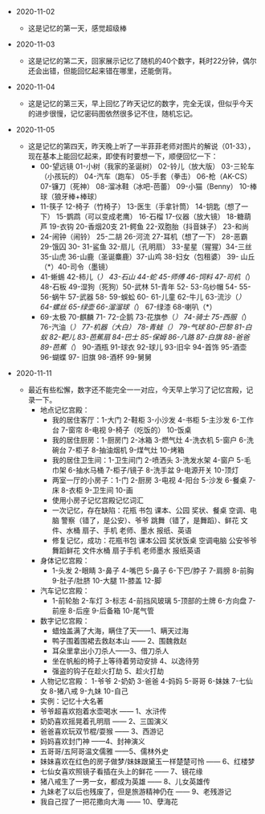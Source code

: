 * 2020-11-02
  * 这是记忆的第一天，感觉超级棒
* 2020-11-03
  * 这是记忆的第二天，回家展示记忆了随机的40个数字，耗时22分钟，偶尔还会出错，但能回忆起来错在哪里，还能倒背。
* 2020-11-04
  * 这是记忆的第三天，早上回忆了昨天记忆的数字，完全无误，但似乎今天的进步很慢，记忆密码图依然很多记不住，随机忘记。
* 2020-11-05
  * 这是记忆的第四天，昨天晚上听了一半菲菲老师对图片的解说（01-33），现在基本上能回忆起来，即使有时要想一下，顺便回忆一下：
    - 00-望远镜 01-小树（我家的圣诞树） 02-铃儿（放大版） 03-三轮车（小孩玩的） 04-汽车（跑车） 05-手套（拳击） 06-枪（AK-CS） 07-镰刀（死神） 08-溜冰鞋（冰吧-芭蕾） 09-小猫（Benny） 10-棒球（狼牙棒+棒球） 
    - 11-筷子 12-椅子（竹椅子） 13-医生（手拿针筒） 14-钥匙（想了一下） 15-鹦鹉（可以变成老鹰） 16-石榴 17-仪器（放大镜） 18-糖葫芦 19-衣钩 20-香烟20支 21-鳄鱼 22-双胞胎（抖音妹子） 23-和尚 
    - 24-闹钟（闹铃） 25-二胡 26-河流 27-耳机（想了一下） 28-恶霸 29-饿囚 30- 31-鲨鱼 32-扇儿（孔明扇） 33-星星（猩猩）34-三丝 35-山虎 36-山鹿（圣诞麋鹿）37-山鸡 38-妇女（包租婆） 39- 山丘（*）40-司令（墨镜）
    - 41-蜥蜴 42-柿儿（*） 43-石山 44-蛇 45-师傅 46-饲料 47-司机（*） 48-石板 49-湿狗（死狗）50-武林 51-青年 52- 53-乌纱帽 54- 55- 56-蜗牛 57-武器 58- 59-蜈蚣 60- 61-儿童 62-牛儿 63-流沙（*） 64-螺丝 65-绿壶 66-溜溜球（*） 67-绿漆 68-喇叭（*）
    - 69-太极 70-麒麟 71- 72-企鹅 73-花旗参（*） 74-骑士 75-西服（*） 76-汽油（*） 77-机器（*大白） 78-青蛙（*） 79-气球 80-巴黎 81-白蚁 82-靶儿 83-芭蕉扇 84-巴士 85-保姆 86-八路 87-白旗 88-爸爸 89-芭蕉（*） 90-酒瓶 91-球衣 92-球儿 93-旧伞 94-首饰 95-酒壶 96-蝴蝶 97- 旧旗 98-酒杯 99-舅舅

* 2020-11-11 
  * 最近有些松懈，数字还不能完全一一对应，今天早上学习了记忆宫殿，记录一下。
    * 地点记忆宫殿：
      * 我的居住客厅：1-大门 2-鞋柜 3-小沙发 4-书柜 5-主沙发 6-工作台  7-窗帘 8-电视 9-椅子（吃饭的） 10-饭桌
      * 我的居住厨房：1-厨房门 2-冰箱 3-燃气灶 4-洗衣机 5-窗户 6-洗碗台  7-柜子 8-抽油烟机 9-煤气灶 10-烤箱
      * 我的居住卫生间：1-卫生间门 2-喷洒头 3-洗发水架 4-窗户 5-毛巾架 6-抽水马桶 7-柜子/镜子 8-洗手盆 9-电源开关 10-顶灯
      * 两室一厅的小房子：1-门 2-厨房 3-电视 4-阳台 5-沙发 6-餐桌 7-床 8-衣柜 9-卫生间 10-画
      * 使用小房子记忆宫殿记忆词汇
      * 一次记忆，存在缺陷：花瓶 书包 课本、公园 奖状、餐桌 空调、电脑 警察（错了，是公安）、爷爷 跳舞（错了，是舞蹈）、鲜花 文件、水桶 扇子、手机 老师、墨水  报纸、英语
      * 修复记忆，成功：花瓶书包 课本公园 奖状饭桌 空调电脑 公安爷爷 舞蹈鲜花 文件水桶 扇子手机 老师墨水 报纸英语
    * 身体记忆宫殿：
      * 1-头发 2-眼睛 3-鼻子 4-嘴巴 5-鼻子 6-下巴/脖子 7-肩膀 8-前胸 9-肚子/肚脐 10-大腿 11-膝盖 12-脚
    * 汽车记忆宫殿：
      * 1-前轮胎 2-车灯 3-标志 4-前挡风玻璃 5-顶部的士牌 6-方向盘 7-前座 8-后座 9-后备箱 10-尾气管
    * 数字记忆宫殿：
      * 蜡烛盖满了大海，瞒住了天——1、瞒天过海
      * 鸭子围着围裙去救赵本山 —— 2、围魏救赵
      * 耳朵里拿出小刀杀人——3、借刀杀人
      * 坐在帆船的椅子上等待着劳动安排   4、以逸待劳
      * 强盗的钩子在趁火打劫 5、趁火打劫
     * 人物记忆宫殿：
      1-爷爷 2-奶奶 3-爸爸 4-妈妈 5-哥哥 6-妹妹 7-七仙女 8-猪八戒 9-九妹 10-自己
      * 实例：记忆十大名著
      * 爷爷超喜欢抱着水壶喝水 —— 1、水浒传
      * 奶奶喜欢摇晃着孔明扇 —— 2、三国演义
      * 爸爸喜欢玩双节棍/耍猴 —— 3、西游记
      * 妈妈喜欢封门神 ——4、封神演义
      * 五哥哥/五阿哥温文儒雅 ——5、儒林外史
      * 妹妹喜欢在红色的房子做梦/妹妹跟黛玉一样楚楚可怜 —— 6、红楼梦
      * 七仙女喜欢照镜子看插在头上的鲜花 —— 7、镜花缘
      * 猪八戒生了一男一女，都成为英雄 —— 8、儿女英雄传
      * 九妹老了以后也残废了，但是旅游精神仍在 —— 9、老残游记
      * 我自己捏了一把花撒向大海 —— 10、孽海花
      
